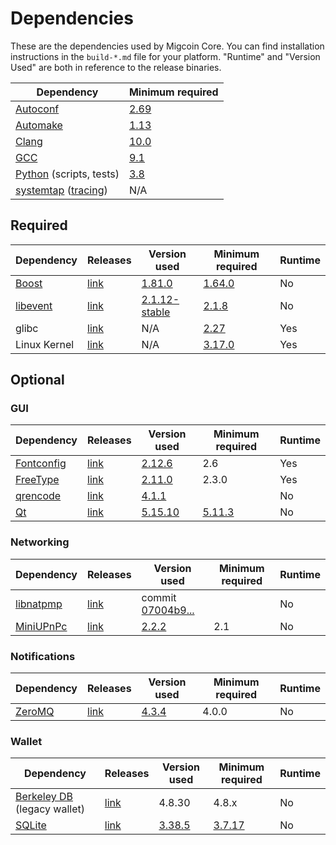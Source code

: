 # Dependencies

These are the dependencies used by Migcoin Core.
You can find installation instructions in the `build-*.md` file for your platform.
"Runtime" and "Version Used" are both in reference to the release binaries.

| Dependency | Minimum required |
| --- | --- |
| [Autoconf](https://www.gnu.org/software/autoconf/) | [2.69](https://github.com/migcoin/migcoin/pull/17769) |
| [Automake](https://www.gnu.org/software/automake/) | [1.13](https://github.com/migcoin/migcoin/pull/18290) |
| [Clang](https://clang.llvm.org) | [10.0](https://github.com/migcoin/migcoin/pull/27682) |
| [GCC](https://gcc.gnu.org) | [9.1](https://github.com/migcoin/migcoin/pull/27662) |
| [Python](https://www.python.org) (scripts, tests) | [3.8](https://github.com/migcoin/migcoin/pull/27483) |
| [systemtap](https://sourceware.org/systemtap/) ([tracing](tracing.md))| N/A |

## Required

| Dependency | Releases | Version used | Minimum required | Runtime |
| --- | --- | --- | --- | --- |
| [Boost](../depends/packages/boost.mk) | [link](https://www.boost.org/users/download/) | [1.81.0](https://github.com/migcoin/migcoin/pull/26557) | [1.64.0](https://github.com/migcoin/migcoin/pull/22320) | No |
| [libevent](../depends/packages/libevent.mk) | [link](https://github.com/libevent/libevent/releases) | [2.1.12-stable](https://github.com/migcoin/migcoin/pull/21991) | [2.1.8](https://github.com/migcoin/migcoin/pull/24681) | No |
| glibc | [link](https://www.gnu.org/software/libc/) | N/A | [2.27](https://github.com/migcoin/migcoin/pull/27029) | Yes |
| Linux Kernel | [link](https://www.kernel.org/) | N/A | [3.17.0](https://github.com/migcoin/migcoin/pull/27699) | Yes |

## Optional

### GUI
| Dependency | Releases | Version used | Minimum required | Runtime |
| --- | --- | --- | --- | --- |
| [Fontconfig](../depends/packages/fontconfig.mk) | [link](https://www.freedesktop.org/wiki/Software/fontconfig/) | [2.12.6](https://github.com/migcoin/migcoin/pull/23495) | 2.6 | Yes |
| [FreeType](../depends/packages/freetype.mk) | [link](https://freetype.org) | [2.11.0](https://github.com/migcoin/migcoin/commit/01544dd78ccc0b0474571da854e27adef97137fb) | 2.3.0 | Yes |
| [qrencode](../depends/packages/qrencode.mk) | [link](https://fukuchi.org/works/qrencode/) | [4.1.1](https://github.com/migcoin/migcoin/pull/27312) | | No |
| [Qt](../depends/packages/qt.mk) | [link](https://download.qt.io/official_releases/qt/) | [5.15.10](https://github.com/migcoin/migcoin/pull/28561) | [5.11.3](https://github.com/migcoin/migcoin/pull/24132) | No |

### Networking
| Dependency | Releases | Version used | Minimum required | Runtime |
| --- | --- | --- | --- | --- |
| [libnatpmp](../depends/packages/libnatpmp.mk) | [link](https://github.com/miniupnp/libnatpmp/) | commit [07004b9...](https://github.com/migcoin/migcoin/pull/25917) | | No |
| [MiniUPnPc](../depends/packages/miniupnpc.mk) | [link](https://miniupnp.tuxfamily.org/) | [2.2.2](https://github.com/migcoin/migcoin/pull/20421) | 2.1 | No |

### Notifications
| Dependency | Releases | Version used | Minimum required | Runtime |
| --- | --- | --- | --- | --- |
| [ZeroMQ](../depends/packages/zeromq.mk) | [link](https://github.com/zeromq/libzmq/releases) | [4.3.4](https://github.com/migcoin/migcoin/pull/23956) | 4.0.0 | No |

### Wallet
| Dependency | Releases | Version used | Minimum required | Runtime |
| --- | --- | --- | --- | --- |
| [Berkeley DB](../depends/packages/bdb.mk) (legacy wallet) | [link](https://www.oracle.com/technetwork/database/database-technologies/berkeleydb/downloads/index.html) | 4.8.30 | 4.8.x | No |
| [SQLite](../depends/packages/sqlite.mk) | [link](https://sqlite.org) | [3.38.5](https://github.com/migcoin/migcoin/pull/25378) | [3.7.17](https://github.com/migcoin/migcoin/pull/19077) | No |
